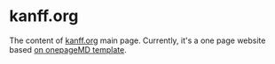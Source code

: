 # kanff.org
The content of [kanff.org](https://kanff.org) main page. Currently, it's a one page website based [on onepageMD template](https://github.com/KanFF/onepageMD).
